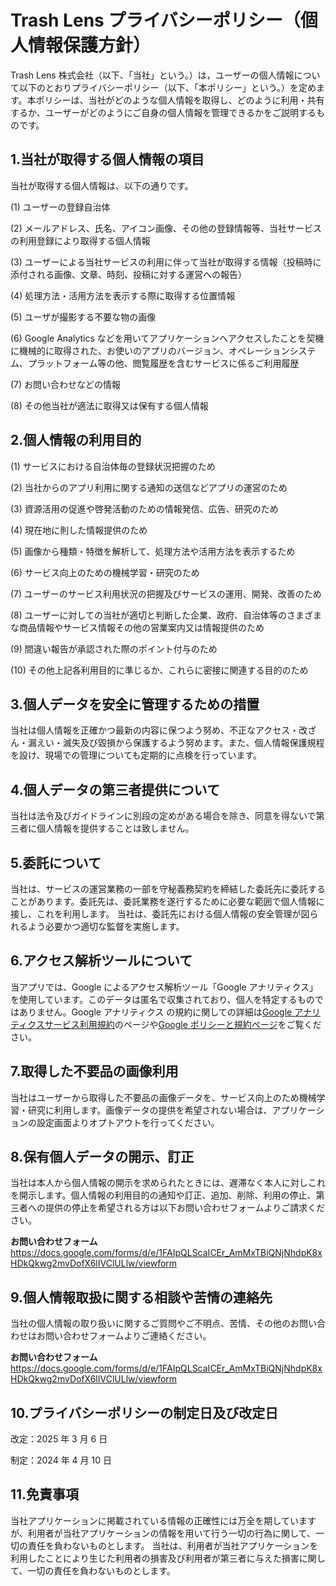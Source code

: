 # Trash Lens プライバシーポリシー（個人情報保護方針）　

Trash Lens 株式会社（以下、「当社」という。）は，ユーザーの個人情報について以下のとおりプライバシーポリシー（以下、「本ポリシー」という。）を定めます。本ポリシーは、当社がどのような個人情報を取得し、どのように利用・共有するか、ユーザーがどのようにご自身の個人情報を管理できるかをご説明するものです。

## 1.当社が取得する個人情報の項目

当社が取得する個人情報は、以下の通りです。

(1) ユーザーの登録自治体

(2) メールアドレス、氏名、アイコン画像、その他の登録情報等、当社サービスの利用登録により取得する個人情報

(3) ユーザーによる当社サービスの利用に伴って当社が取得する情報（投稿時に添付される画像、文章、時刻、投稿に対する運営への報告）

(4) 処理方法・活用方法を表示する際に取得する位置情報

(5) ユーザが撮影する不要な物の画像

(6) Google Analytics などを用いてアプリケーションへアクセスしたことを契機に機械的に取得された、お使いのアプリのバージョン、オペレーションシステム、プラットフォーム等の他、閲覧履歴を含むサービスに係るご利用履歴

(7) お問い合わせなどの情報

(8) その他当社が適法に取得又は保有する個人情報

## 2.個人情報の利用目的

(1) サービスにおける自治体毎の登録状況把握のため

(2) 当社からのアプリ利用に関する通知の送信などアプリの運営のため

(3) 資源活用の促進や啓発活動のための情報発信、広告、研究のため

(4) 現在地に則した情報提供のため

(5) 画像から種類・特徴を解析して、処理方法や活用方法を表示するため

(6) サービス向上のための機械学習・研究のため

(7) ユーザーのサービス利用状況の把握及びサービスの運用、開発、改善のため

(8) ユーザーに対しての当社が適切と判断した企業、政府、自治体等のさまざまな商品情報やサービス情報その他の営業案内又は情報提供のため

(9) 間違い報告が承認された際のポイント付与のため

(10) その他上記各利用目的に準じるか、これらに密接に関連する目的のため

## 3.個人データを安全に管理するための措置

当社は個人情報を正確かつ最新の内容に保つよう努め、不正なアクセス・改ざん・漏えい・滅失及び毀損から保護するよう努めます。また、個人情報保護規程を設け、現場での管理についても定期的に点検を行っています。

## 4.個人データの第三者提供について

当社は法令及びガイドラインに別段の定めがある場合を除き、同意を得ないで第三者に個人情報を提供することは致しません。

## 5.委託について

当社は、サービスの運営業務の一部を守秘義務契約を締結した委託先に委託することがあります。委託先は、委託業務を遂行するために必要な範囲で個人情報に接し、これを利用します。
当社は、委託先における個人情報の安全管理が図られるよう必要かつ適切な監督を実施します。

## 6.アクセス解析ツールについて

当アプリでは、Google によるアクセス解析ツール「Google アナリティクス」を使用しています。このデータは匿名で収集されており、個人を特定するものではありません。Google アナリティクス の規約に関しての詳細は[Google アナリティクスサービス利用規約](https://marketingplatform.google.com/about/analytics/terms/jp/)のページや[Google ポリシーと規約ページ](https://policies.google.com/technologies/ads?hl=ja)をご覧ください。

## 7.取得した不要品の画像利用

当社はユーザーから取得した不要品の画像データを、サービス向上のため機械学習・研究に利用します。画像データの提供を希望されない場合は、アプリケーションの設定画面よりオプトアウトを行ってください。

## 8.保有個人データの開示、訂正

当社は本人から個人情報の開示を求められたときには、遅滞なく本人に対しこれを開示します。個人情報の利用目的の通知や訂正、追加、削除、利用の停止、第三者への提供の停止を希望される方は以下お問い合わせフォームよりご請求ください。

**お問い合わせフォーム**
https://docs.google.com/forms/d/e/1FAIpQLScaICEr_AmMxTBiQNjNhdpK8xHDkQkwg2mvDofX6lIVClULlw/viewform

## 9.個人情報取扱に関する相談や苦情の連絡先

当社の個人情報の取り扱いに関するご質問やご不明点、苦情、その他のお問い合わせはお問い合わせフォームよりご連絡ください。

**お問い合わせフォーム**
https://docs.google.com/forms/d/e/1FAIpQLScaICEr_AmMxTBiQNjNhdpK8xHDkQkwg2mvDofX6lIVClULlw/viewform

## 10.プライバシーポリシーの制定日及び改定日

改定：2025 年 3 月 6 日

制定：2024 年 4 月 10 日

## 11.免責事項

当社アプリケーションに掲載されている情報の正確性には万全を期していますが、利用者が当社アプリケーションの情報を用いて行う一切の行為に関して、一切の責任を負わないものとします。
当社は、利用者が当社アプリケーションを利用したことにより生じた利用者の損害及び利用者が第三者に与えた損害に関して、一切の責任を負わないものとします。
